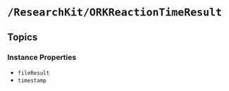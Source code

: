 # ``/ResearchKit/ORKReactionTimeResult``

<!-- The content below this line is auto-generated and is redundant. You should either incorporate it into your content above this line or delete it. -->

## Topics

### Instance Properties

- ``fileResult``
- ``timestamp``
